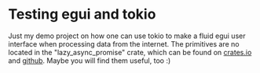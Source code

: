 # Testing egui and tokio
Just my demo project on how one can use tokio to make a fluid egui user interface when processing data from the internet.
The primitives are no located in the "lazy_async_promise" crate, which can be found on [crates.io](https://crates.io/crates/lazy_async_promise) 
and [github](https://github.com/ChrisRega/lazy_async_promise).
Maybe you will find them useful, too :)
